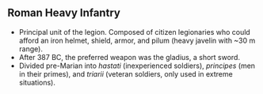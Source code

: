 Roman Heavy Infantry
--------------------

* Principal unit of the legion. Composed of citizen legionaries who could afford an iron helmet, shield, armor, and pilum (heavy javelin with ~30 m range).
* After 387 BC, the preferred weapon was the gladius, a short sword.
* Divided pre-Marian into _hastati_ (inexperienced soldiers), _principes_ (men in their primes), and _triarii_ (veteran soldiers, only used in extreme situations).
